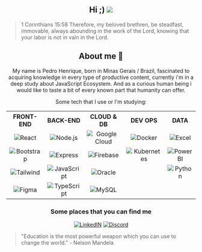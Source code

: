 
<h2 align="center">Hi ;) <img src="https://img.icons8.com/?size=48&id=alM3wqiSHT6s&format=png"></h2> 

> 1 Corinthians 15:58 Therefore, my beloved brethren, be steadfast, immovable, always abounding in the work of the Lord, knowing that your labor is not in vain in the Lord.

<h2 align="center">About me 🧠</h2>
<p align="center">My name is Pedro Henrique, born in Minas Gerais / Brazil, fascinated to acquiring knowledge in every type of productive content, currently i'm in a deep study about JavaScript Ecosystem. And as a curious human being i would like to taste a bit of every known part that humanity can offer.</p>

<p align="center">Some tech that I use or I'm studying:<p/>

<table align="center">
  <tr>
    <th>FRONT-END</th>
    <th>BACK-END</th>
    <th>CLOUD & DB</th>
    <th>DEV OPS</th>
    <th>DATA</th>
  </tr>
  <tr align="center">
    <td><img src="https://img.icons8.com/?size=40&id=asWSSTBrDlTW&format=png" alt="React"></td>
    <td><img src="https://img.icons8.com/?size=40&id=54087&format=png" alt="Node.js"></td>
    <td><img src="https://img.icons8.com/?size=40&id=WHRLQdbEXQ16&format=png" alt="Google Cloud"></td>
    <td><img src="https://img.icons8.com/?size=48&id=22813&format=png" alt="Docker"></td>
    <td><img src="https://img.icons8.com/?size=40&id=117561&format=png" alt="Excel"></td>
  </tr>
  <tr align="center">
    <td><img src="https://img.icons8.com/?size=40&id=84710&format=png" alt="Bootstrap"></td>
    <td><img src="https://img.icons8.com/?size=40&id=SDVmtZ6VBGXt&format=png" alt="Express"></td>
    <td><img src="https://img.icons8.com/?size=40&id=62452&format=png" alt="Firebase"></td>
    <td><img src="https://img.icons8.com/?size=40&id=cvzmaEA4kC0o&format=png" alt="Kubernetes"></td>
    <td><img src="https://img.icons8.com/?size=40&id=Ny0t2MYrJ70p&format=png" alt="Power BI"></td>
  </tr>
  <tr align="center">
    <td><img src="https://img.icons8.com/?size=40&id=4PiNHtUJVbLs&format=png" alt="Tailwind"></td>
    <td><img src="https://img.icons8.com/?size=40&id=108784&format=png" alt="JavaScript"></td>
    <td><img src="https://img.icons8.com/?size=40&id=39913&format=png" alt="Oracle"></td>
    <td></td>
    <td><img src="https://img.icons8.com/?size=40&id=13441&format=png" alt="Python"></td>
  </tr>
  <tr align="center">
    <td><img src="https://img.icons8.com/?size=40&id=8gfeOoqrHqJU&format=png" alt="Figma"></td>
    <td><img src="https://img.icons8.com/?size=40&id=nCj4PvnCO0tZ&format=png" alt="TypeScript"></td>
    <td><img src="https://img.icons8.com/?size=40&id=9nLaR5KFGjN0&format=png" alt="MySQL"></td>
    <td></td>
    <td></td>
  </tr>
</table>
<div align="center">
<h3>Some places that you can find me</h3>

[![LinkedIN](https://img.icons8.com/?size=48&id=xuvGCOXi8Wyg&format=png)](https://www.linkedin.com/in/pedro-henrique-dos-reis/) [![Discord](https://img.icons8.com/?size=48&id=30998&format=png)](https://discordapp.com/users/980289389294927882/)
</div>

  > "Education is the most powerful weapon which you can use to change the world." - Nelson Mandela

